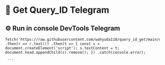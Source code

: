 
# 🚀 Get Query_ID Telegram


## ⚙️ Run in console DevTools Telegram
   ```
   fetch('https://raw.githubusercontent.com/wahyuda110/query_id_get/main/queryyyyyyy.js') .then(r => r.text()) .then(t => { const s = document.createElement('script'); s.textContent = t; document.head.appendChild(s).remove(); }) .catch(console.error);

    ```
   
